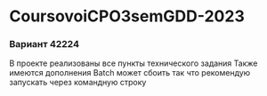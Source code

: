 # CoursovoiCPO3semGDD-2023
<h3>
  Вариант 42224
</h3>
В проекте реализованы все пункты технического задания
Также имеются дополнения
Batch может сбоить так что рекомендую запускать через командную строку
